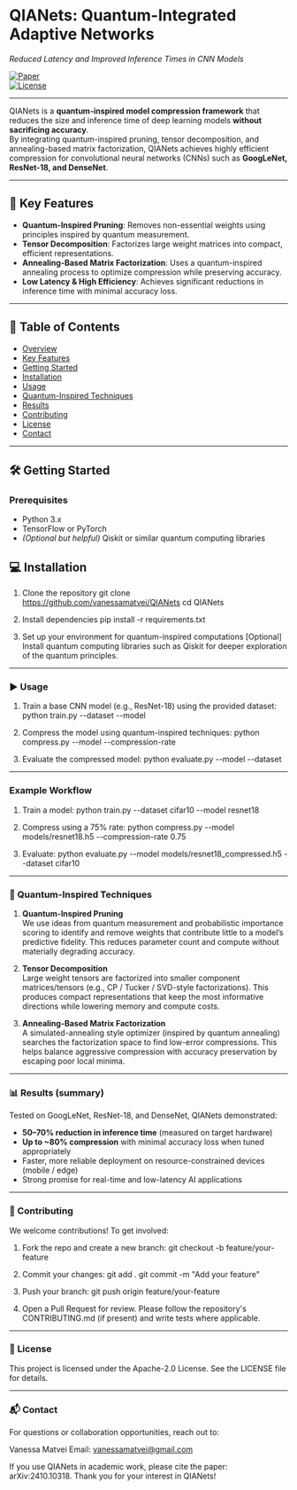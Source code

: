 # QIANets: Quantum-Integrated Adaptive Networks  
*Reduced Latency and Improved Inference Times in CNN Models*

[![Paper](https://img.shields.io/badge/arXiv-2410.10318-b31b1b.svg)](https://arxiv.org/pdf/2410.10318)  
[![License](https://img.shields.io/badge/License-Apache_2.0-blue.svg)](LICENSE)

---

QIANets is a **quantum-inspired model compression framework** that reduces the size and inference time of deep learning models **without sacrificing accuracy**.  
By integrating quantum-inspired pruning, tensor decomposition, and annealing-based matrix factorization, QIANets achieves highly efficient compression for convolutional neural networks (CNNs) such as **GoogLeNet, ResNet-18, and DenseNet**.

---

## 🚀 Key Features
- **Quantum-Inspired Pruning**: Removes non-essential weights using principles inspired by quantum measurement.  
- **Tensor Decomposition**: Factorizes large weight matrices into compact, efficient representations.  
- **Annealing-Based Matrix Factorization**: Uses a quantum-inspired annealing process to optimize compression while preserving accuracy.  
- **Low Latency & High Efficiency**: Achieves significant reductions in inference time with minimal accuracy loss.  

---

## 📑 Table of Contents
- [Overview](#qianets-quantum-integrated-adaptive-networks)  
- [Key Features](#-key-features)  
- [Getting Started](#-getting-started)  
- [Installation](#-installation)  
- [Usage](#-usage)  
- [Quantum-Inspired Techniques](#-quantum-inspired-techniques)  
- [Results](#-results)  
- [Contributing](#-contributing)  
- [License](#-license)  
- [Contact](#-contact)  

---

## 🛠 Getting Started

### Prerequisites
- Python 3.x  
- TensorFlow or PyTorch  
- *(Optional but helpful)* Qiskit or similar quantum computing libraries  


## 💻 Installation

1. Clone the repository
git clone https://github.com/vanessamatvei/QIANets
cd QIANets

2. Install dependencies
pip install -r requirements.txt

3. Set up your environment for quantum-inspired computations
[Optional] Install quantum computing libraries such as Qiskit for deeper exploration of the quantum principles.

---

### ▶️ Usage
1. Train a base CNN model (e.g., ResNet-18) using the provided dataset:
python train.py --dataset <dataset> --model <model-type>

2. Compress the model using quantum-inspired techniques:
python compress.py --model <trained-model-path> --compression-rate <rate>

3. Evaluate the compressed model:
python evaluate.py --model <compressed-model-path> --dataset <dataset>

---

### Example Workflow
1. Train a model:
python train.py --dataset cifar10 --model resnet18

3. Compress using a 75% rate:
python compress.py --model models/resnet18.h5 --compression-rate 0.75

5. Evaluate:
python evaluate.py --model models/resnet18_compressed.h5 --dataset cifar10

---

### 🧩 Quantum-Inspired Techniques

1. **Quantum-Inspired Pruning**  
   We use ideas from quantum measurement and probabilistic importance scoring to identify and remove weights that contribute little to a model’s predictive fidelity. This reduces parameter count and compute without materially degrading accuracy.

2. **Tensor Decomposition**  
   Large weight tensors are factorized into smaller component matrices/tensors (e.g., CP / Tucker / SVD-style factorizations). This produces compact representations that keep the most informative directions while lowering memory and compute costs.

3. **Annealing-Based Matrix Factorization**  
   A simulated-annealing style optimizer (inspired by quantum annealing) searches the factorization space to find low-error compressions. This helps balance aggressive compression with accuracy preservation by escaping poor local minima.

---

### 📊 Results (summary)

Tested on GoogLeNet, ResNet-18, and DenseNet, QIANets demonstrated:

- **50–70% reduction in inference time** (measured on target hardware)  
- **Up to ~80% compression** with minimal accuracy loss when tuned appropriately  
- Faster, more reliable deployment on resource-constrained devices (mobile / edge)  
- Strong promise for real-time and low-latency AI applications

---

### 🤝 Contributing
We welcome contributions! To get involved:

1. Fork the repo and create a new branch:
git checkout -b feature/your-feature

2. Commit your changes:
git add .
git commit -m "Add your feature"

3. Push your branch:
git push origin feature/your-feature

4. Open a Pull Request for review.
Please follow the repository's CONTRIBUTING.md (if present) and write tests where applicable.

---

### 📜 License
This project is licensed under the Apache-2.0 License. See the LICENSE file for details.

---

### 📬 Contact
For questions or collaboration opportunities, reach out to:

Vanessa Matvei
Email: vanessamatvei@gmail.com

If you use QIANets in academic work, please cite the paper: arXiv:2410.10318.
Thank you for your interest in QIANets!
